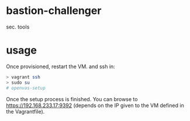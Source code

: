 # bastion-challenger
sec. tools

# usage
Once provisioned, restart the VM. and ssh in:

```bash
> vagrant ssh
> sudo su
# openvas-setup
```
Once the setup process is finished. You can browse to https://192.168.233.17:9392 (depends on the IP given to the VM defined in the Vagrantfile).
